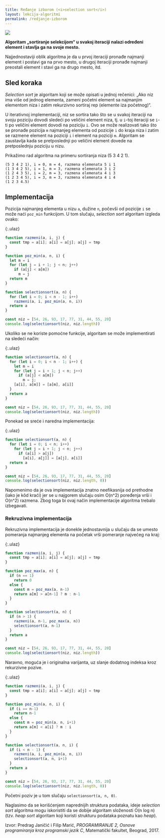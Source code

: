 ```yaml
---
title: Ređanje izborom (<i>selection sort</i>)
layout: lekcija-algoritmi
permalink: /redjanje-izborom
---
```


![](https://upload.wikimedia.org/wikipedia/commons/b/b0/Selection_sort_animation.gif)

**Algoritam „sortiranje selekcijom“ u svakoj iteraciji nalazi određeni element i stavlja ga na svoje mesto.**

Najjednostaviji oblik algoritma je da u prvoj iteraciji pronađe najmanji element i postavi ga na prvo mesto, u drugoj iteraciji pronađe najmanji preostali element i stavi ga na drugo mesto, itd.

## Sled koraka

*Selection sort* je algoritam koji se može opisati u jednoj rečenici: „Ako niz ima više od jednog elementa, zameni početni element sa najmanjim elementom niza i zatim rekurzivno sortiraj rep (elemente iza početnog)“.

U iterativnoj implementaciji, niz se sortira tako što se u svakoj iteraciji na svoju poziciju dovodi sledeći po veličini element niza, tj. u `i`-toj iteraciji se `i`-ti po veličini element dovodi na poziciju `i`. Ovo se može realizovati tako što se pronađe pozicija `m` najmanjeg elementa od pozicije `i` do kraja niza i zatim se razmene element na poziciji `i` i element na poziciji `m`. Algoritam se zaustavlja kada se pretposlednji po veličini element dovede na pretposlednju poziciju u nizu.

Prikažimo rad algoritma na primeru sortiranja niza (5 3 4 2 1).

```
(5 3 4 2 1), i = 0, m = 4, razmena elemenata 5 i 1
(1 3 4 2 5), i = 1, m = 3, razmena elemenata 3 i 2
(1 2 4 3 5), i = 2, m = 3, razmena elemenata 4 i 3
(1 2 3 4 5), i = 3, m = 3, razmena elemenata 4 i 4
(1 2 3 4.5)
```

## Implementacija

Pozicija najmanjeg elementa u nizu `a`,  dužine `n`, počevši od pozicije `i` se može naći `poz_min` funkcijom. U tom slučaju, *selection sort* algoritam izgleda ovako:

{:.ulaz}
```js
function razmeni(a, i, j) {
  const tmp = a[i]; a[i] = a[j]; a[j] = tmp
}

function poz_min(a, n, i) {
  let m = i
  for (let j = i + 1; j < n; j++)
    if (a[j] < a[m])
      m = j
  return m
}

function selectionsort(a, n) {
  for (let i = 0; i < n - 1; i++)
    razmeni(a, i, poz_min(a, n, i))
  return a
}

const niz = [54, 26, 93, 17, 77, 31, 44, 55, 20]
console.log(selectionsort(niz, niz.length))
```

Ukoliko se ne koriste pomoćne funkcije, algoritam se može implementirati na sledeći način:

{:.ulaz}
```js
function selectionsort(a, n) {
  for (let i = 0; i < n - 1; i++) {
    let m = i
    for (let j = i + 1; j < n; j++)
      if (a[j] < a[m])
        m = j;
    [a[i], a[m]] = [a[m], a[i]]
  }
  return a
}

const niz = [54, 26, 93, 17, 77, 31, 44, 55, 20]
console.log(selectionsort(niz, niz.length))
```

Ponekad se sreće i naredna implementacija:

{:.ulaz}
```js
function selectionsort(a, n) {
  for (let i = 0; i < n; i++)
    for (let j = i + 1; j < n; j++)
      if (a[i] > a[j])
        [a[i], a[j]] = [a[j], a[i]]
  return a
}

const niz = [54, 26, 93, 17, 77, 31, 44, 55, 20]
console.log(selectionsort(niz, niz.length, 0))
```

Napomenimo da je ova implementacija znatno neefikasnija od prethodne (iako je kôd kraći) jer se u najgorem slučaju osim O(n^2) poređenja vrši i O(n^2) razmena. Zbog toga bi ovaj način implementacije algoritma trebalo izbegavati.

### Rekruzivna implementacija

Rekruzivna implementacija je donekle jednostavnija u slučaju da se umesto pomeranja najmanjeg elementa  na početak vrši pomeranje najvećeg na kraj:

{:.ulaz}
```js
function razmeni(a, i, j) {
  const tmp = a[i]; a[i] = a[j]; a[j] = tmp
}

function poz_max(a, n) {
  if (n == 1)
    return 0
  else {
    const m = poz_max(a, n-1)
    return a[m] > a[n-1] ? m : n-1
  }
}

function selectionsort(a, n) {
  if (n > 1) {
    razmeni(a, n-1, poz_max(a, n))
    selectionsort(a, n-1)
  }
  return a
}

const niz = [54, 26, 93, 17, 77, 31, 44, 55, 20]
console.log(selectionsort(niz, niz.length))

```

Naravno, moguća je i originalna varijanta, uz slanje dodatnog indeksa kroz rekurzivne pozive.

{:.ulaz}
```js
function razmeni(a, i, j) {
  const tmp = a[i]; a[i] = a[j]; a[j] = tmp
}

function poz_min(a, n, i) {
  if (i == n-1)
    return n-1
  else {
    const m = poz_min(a, n, i+1)
    return a[m] < a[i] ? m : i
  }
}

function selectionsort(a, n, i) {
  if (i < n - 1) {
    razmeni(a, i, poz_min(a, n, i))
    selectionsort(a, n, i+1)
  }
  return a
}

const niz = [54, 26, 93, 17, 77, 31, 44, 55, 20]
console.log(selectionsort(niz, niz.length, 0))
```

Početni poziv je u tom slučaju `selectionsort(a, n, 0)`.

Naglasimo da se korišćenjem naprednijih struktura podataka, ideje *selection sort* algoritma mogu iskoristiti da se dobije algoritam složenosti O(n log n) (tzv. *heap sort* algoritam koji koristi strukturu podataka poznatu kao *heap*).


Izvor: Predrag Janičić i Filip Marić, *PROGRAMIRANJE 2, Osnove programiranja kroz programski jezik C*, Matematički fakultet, Beograd, 2017.
